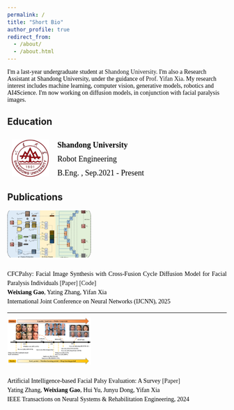 ```yaml
---
permalink: /
title: "Short Bio"
author_profile: true
redirect_from: 
  - /about/
  - /about.html
---
```


<div style="font-family: 'Times New Roman', Times, serif;color: rgb(0, 0, 0);">
  <p>I'm a last-year undergraduate student at <a href="https://en.sdu.edu.cn/" style="text-decoration: none;" target="_blank">Shandong University</a>. I'm also a Research Assistant at Shandong University, under the guidance of <a href="https://yifan313.github.io/" style="text-decoration: none;" target="_blank">Prof. Yifan Xia</a>. My research interest includes machine learning, computer vision, generative models, robotics and AI4Science. I'm now working on diffusion models, in conjunction with facial paralysis images.</p>
</div>



Education
-----
<!--
<div style="overflow: auto;font-family: 'Times New Roman', Times, serif;color: rgb(0, 0, 0);">
  <div style="float: left; margin-top: 10px; margin-left: 10px; margin-right: 20px; margin-bottom: 10px;">
    <img src="../images/ShandongUniversity.png" alt="Profile Picture" width="80" />
  </div>
  <div style="margin-top: 10px;font-family: 'Times New Roman', Times, serif;">
    <p><strong>Shandong University</strong></p>
    <p>B.Eng. , Sep.2021 - Present</p>
  </div>
</div>
-->

<div style="font-family: 'Times New Roman', Times, serif; color: rgb(0, 0, 0); display: flex; align-items: center;">
  <div style="margin-top: 10px; margin-right: 20px; margin-left: 10px;">
    <img src="../images/ShandongUniversity.png" alt="Profile Picture" width="85" />
  </div>
  <div style="margin-top: 10px; line-height: 1.5;">
    <p style="font-size: 18px; font-weight: bold; margin: 0;">Shandong University</p>
    <p style="font-size: 18px; margin: 5px 0;">Robot Engineering</p>
    <p style="font-size: 18px; margin: 0;">B.Eng. , Sep.2021 - Present</p>
  </div>
</div>


Publications
-----
<!--
(* Equal Contribution, † Corresponding Author)
-->
<!--
<div style="display: flex; color: rgb(0, 0, 0);">
  <div style="float: left; margin-right: 20px;">
    <img src="../images/CFCPalsy.png" alt="ccfexp Picture" style="width: 192px !important; height: 108px !important;" />
  </div>
  <div style="text-align: justify;line-height: 1;font-family: 'Times New Roman', Times, serif;">
    <p>CFCPalsy: Facial Image Synthesis with Cross-Fusion Cycle Diffusion Model for Facial Paralysis Individuals</p>
    <p><strong>Weixiang Gao</strong>, Yifan Xia</p>
    <p>arXiv preprint, 2024</p>
    <div style="display: flex; justify-content: space-between; width: 150px !important;">
      <span><a href="https://arxiv.org/abs/2409.07271" style="text-decoration: none !important;" target="_blank">[Paper]</a></span>
      <span><a href="https://github.com/GaoVix/CCFExp" style="text-decoration: none !important;" target="_blank">[Code]</a></span>
    </div>
  </div>
</div>
-->

<div style="display: flex; flex-direction: column; color: rgb(0, 0, 0);">
  <div  style="margin-bottom: 10px;">
    <img src="../images/CFCPalsy.png" alt="ccfexp Picture" style="width: 192px !important; height: 108px !important;" />
  </div>
  <div style="text-align: justify; line-height: 1.5; font-family: 'Times New Roman', Times, serif;">
    <p>CFCPalsy: Facial Image Synthesis with Cross-Fusion Cycle Diffusion Model for Facial Paralysis Individuals <a href="https://arxiv.org/abs/2409.07271" style="text-decoration: none !important;" target="_blank">[Paper]</a> <a href="https://github.com/GaoVix/CCFExp" style="text-decoration: none !important;" target="_blank">[Code]</a><br><strong>Weixiang Gao</strong>, Yating Zhang, Yifan Xia<br>International Joint Conference on Neural Networks (IJCNN), 2025</p>
  </div>
</div>

<hr style="border: none; border-top: 0.3px solid #f0f0f0; margin: 0 0 10px 0;" />

<div style="display: flex; flex-direction: column; color: rgb(0, 0, 0);">
  <div style="margin-bottom: 10px;">
    <img src="../images/AI based facial palsy evaluation.png" alt="review Picture" style="width: 192px !important; height: 108px !important;" />
  </div>
  <div style="text-align: justify; line-height: 1.5; font-family: 'Times New Roman', Times, serif;">
    <p>Artificial Intelligence-based Facial Palsy Evaluation: A Survey <a href="https://ieeexplore.ieee.org/document/10643562" style="text-decoration: none;" target="_blank">[Paper]</a><br>Yating Zhang, <strong>Weixiang Gao</strong>, Hui Yu, Junyu Dong, Yifan Xia<br>IEEE Transactions on Neural Systems & Rehabilitation Engineering, 2024</p>
  </div>
</div>











